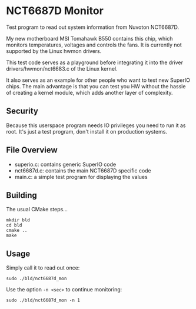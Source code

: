# NCT6687D Monitor

Test program to read out system information from Nuvoton NCT6687D.

My new motherboard MSI Tomahawk B550 contains this chip, which monitors
temperatures, voltages and controls the fans. It is currently not supported
by the Linux hwmon drivers.

This test code serves as a playground before integrating it into the
driver drivers/hwmon/nct6683.c of the Linux kernel.

It also serves as an example for other people who want to test new SuperIO chips.
The main advantage is that you can test you HW without the hassle of creating
a kernel module, which adds another layer of complexity.

## Security

Because this userspace program needs IO privileges you need to run it as root.
It's just a test program, don't install it on production systems.

## File Overview

* superio.c: contains generic SuperIO code
* nct6687d.c: contains the main NCT6687D specific code
* main.c: a simple test program for displaying the values

## Building

The usual CMake steps...

    mkdir bld
    cd bld
    cmake ..
    make

## Usage

Simply call it to read out once:

    sudo ./bld/nct6687d_mon

Use the option `-n <sec>` to continue monitoring:

    sudo ./bld/nct6687d_mon -n 1

